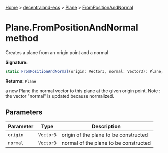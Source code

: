 [Home](./index) &gt; [decentraland-ecs](./decentraland-ecs.md) &gt; [Plane](./decentraland-ecs.plane.md) &gt; [FromPositionAndNormal](./decentraland-ecs.plane.frompositionandnormal.md)

# Plane.FromPositionAndNormal method

Creates a plane from an origin point and a normal

**Signature:**
```javascript
static FromPositionAndNormal(origin: Vector3, normal: Vector3): Plane;
```
**Returns:** `Plane`

a new Plane the normal vector to this plane at the given origin point. Note : the vector "normal" is updated because normalized.

## Parameters

|  Parameter | Type | Description |
|  --- | --- | --- |
|  `origin` | `Vector3` | origin of the plane to be constructed |
|  `normal` | `Vector3` | normal of the plane to be constructed |

